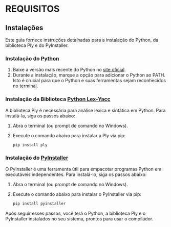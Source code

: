 # REQUISITOS

## Instalações

Este guia fornece instruções detalhadas para a instalação do Python, da biblioteca Ply e do PyInstaller.

### Instalação do [Python](https://www.python.org/downloads/)

1. Baixe a versão mais recente do Python no [site oficial](https://www.python.org/).
2. Durante a instalação, marque a opção para adicionar o Python ao PATH. Isto é crucial para que o Python e suas ferramentas sejam reconhecidos no terminal.

### Instalação da Biblioteca [Python Lex-Yacc](https://www.dabeaz.com/ply/ply.html)

A biblioteca Ply é necessária para análise léxica e sintática em Python. Para instalá-la, siga os passos abaixo:

1. Abra o terminal (ou prompt de comando no Windows).
2. Execute o comando abaixo para instalar a Ply via pip:

    ```bash
    pip install ply
    ```

### Instalação do [PyInstaller](https://pyinstaller.org/en/stable/index.html)

O PyInstaller é uma ferramenta útil para empacotar programas Python em executáveis independentes. Para instalá-lo, siga os passos abaixo:

1. Abra o terminal (ou prompt de comando no Windows).
2. Execute o comando abaixo para instalar o PyInstaller via pip:

    ```bash
    pip install pyinstaller
    ```

Após seguir esses passos, você terá o Python, a biblioteca Ply e o PyInstaller instalados no seu sistema, prontos para usar o compilador.
